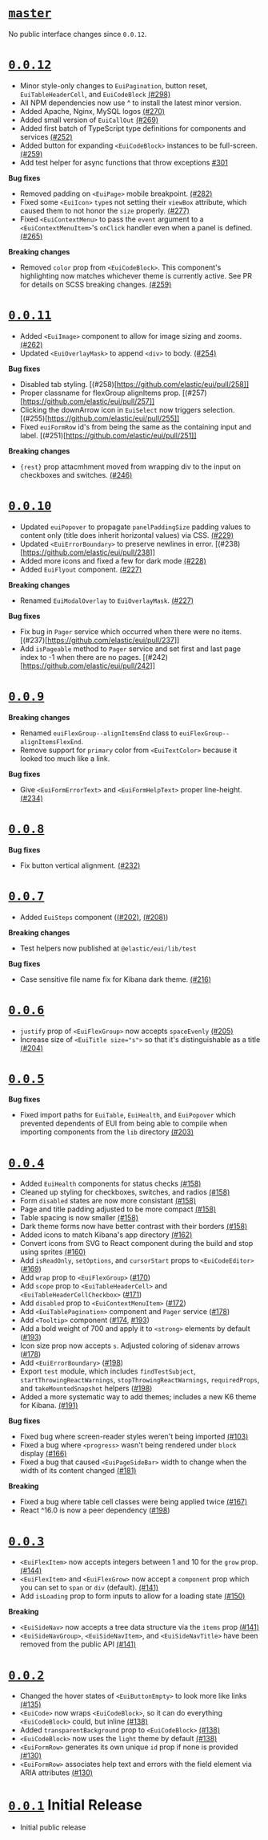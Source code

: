 # [`master`](https://github.com/elastic/eui/tree/master)

No public interface changes since `0.0.12`.

# [`0.0.12`](https://github.com/elastic/eui/tree/v0.0.12)

- Minor style-only changes to `EuiPagination`, button reset, `EuiTableHeaderCell`, and `EuiCodeBlock`  [(#298)](https://github.com/elastic/eui/pull/298)
- All NPM dependencies now use ^ to install the latest minor version.
- Added Apache, Nginx, MySQL logos [(#270)](https://github.com/elastic/eui/pull/270)
- Added small version of `EuiCallOut` [(#269)](https://github.com/elastic/eui/pull/269)
- Added first batch of TypeScript type definitions for components and services [(#252)](https://github.com/elastic/eui/pull/252)
- Added button for expanding `<EuiCodeBlock>` instances to be full-screen. [(#259)](https://github.com/elastic/eui/pull/259)
- Add test helper for async functions that throw exceptions [#301](https://github.com/elastic/eui/pull/301)

**Bug fixes**

- Removed padding on `<EuiPage>` mobile breakpoint. [(#282)](https://github.com/elastic/eui/pull/282)
- Fixed some `<EuiIcon>` `type`s not setting their `viewBox` attribute, which caused them to not honor the `size` properly. [(#277)](https://github.com/elastic/eui/pull/277)
- Fixed `<EuiContextMenu>` to pass the `event` argument to a `<EuiContextMenuItem>`'s `onClick` handler even when a panel is defined. [(#265)](https://github.com/elastic/eui/pull/265)

**Breaking changes**

- Removed `color` prop from `<EuiCodeBlock>`. This component's highlighting now matches whichever theme is currently active. See PR for details on SCSS breaking changes. [(#259)](https://github.com/elastic/eui/pull/259)

# [`0.0.11`](https://github.com/elastic/eui/tree/v0.0.11)

- Added `<EuiImage>` component to allow for image sizing and zooms. [(#262)](https://github.com/elastic/eui/pull/262)
- Updated `<EuiOverlayMask>` to append `<div>` to body. [(#254)](https://github.com/elastic/eui/pull/254)

**Bug fixes**

- Disabled tab styling. [(#258)[https://github.com/elastic/eui/pull/258]]
- Proper classname for flexGroup alignItems prop. [(#257)[https://github.com/elastic/eui/pull/257]]
- Clicking the downArrow icon in `EuiSelect` now triggers selection. [(#255)[https://github.com/elastic/eui/pull/255]]
- Fixed `euiFormRow` id's from being the same as the containing input and label. [(#251)[https://github.com/elastic/eui/pull/251]]

**Breaking changes**

- `{rest}` prop attacmhment moved from wrapping div to the input on checkboxes and switches. [(#246)](https://github.com/elastic/eui/pull/246)

# [`0.0.10`](https://github.com/elastic/eui/tree/v0.0.10)

- Updated `euiPopover` to propagate `panelPaddingSize` padding values to content only (title does inherit horizontal values) via CSS. [(#229)](https://github.com/elastic/eui/pull/229)
- Updated `<EuiErrorBoundary>` to preserve newlines in error. [(#238)[https://github.com/elastic/eui/pull/238]]
- Added more icons and fixed a few for dark mode [(#228)](https://github.com/elastic/eui/pull/228)
- Added `EuiFlyout` component. [(#227)](https://github.com/elastic/eui/pull/227)

**Breaking changes**

- Renamed `EuiModalOverlay` to `EuiOverlayMask`. [(#227)](https://github.com/elastic/eui/pull/227)

**Bug fixes**

- Fix bug in `Pager` service which occurred when there were no items. [(#237)[https://github.com/elastic/eui/pull/237]]
- Add `isPageable` method to `Pager` service and set first and last page index to -1 when there are no pages. [(#242)[https://github.com/elastic/eui/pull/242]]

# [`0.0.9`](https://github.com/elastic/eui/tree/v0.0.9)

**Breaking changes**

- Renamed `euiFlexGroup--alignItemsEnd` class to `euiFlexGroup--alignItemsFlexEnd`.
- Remove support for `primary` color from `<EuiTextColor>` because it looked too much like a link.

**Bug fixes**

- Give `<EuiFormErrorText>` and `<EuiFormHelpText>` proper line-height. [(#234)](https://github.com/elastic/eui/pull/234)

# [`0.0.8`](https://github.com/elastic/eui/tree/v0.0.8)

**Bug fixes**

- Fix button vertical alignment. [(#232)](https://github.com/elastic/eui/pull/232)

# [`0.0.7`](https://github.com/elastic/eui/tree/v0.0.7)

- Added `EuiSteps` component ([(#202)](https://github.com/elastic/eui/pull/202), [(#208)](https://github.com/elastic/eui/pull/208))

**Breaking changes**

- Test helpers now published at `@elastic/eui/lib/test`

**Bug fixes**

- Case sensitive file name fix for Kibana dark theme. [(#216)](https://github.com/elastic/eui/pull/216)

# [`0.0.6`](https://github.com/elastic/eui/tree/v0.0.6)

- `justify` prop of `<EuiFlexGroup>` now accepts `spaceEvenly` [(#205)](https://github.com/elastic/eui/pull/205)
- Increase size of  `<EuiTitle size="s">` so that it's distinguishable as a title [(#204)](https://github.com/elastic/eui/pull/204)

# [`0.0.5`](https://github.com/elastic/eui/tree/v0.0.5)

**Bug fixes**

- Fixed import paths for `EuiTable`, `EuiHealth`, and `EuiPopover` which prevented dependents of EUI from being able to compile when importing components from the `lib` directory  [(#203)](https://github.com/elastic/eui/pull/203)

# [`0.0.4`](https://github.com/elastic/eui/tree/v0.0.4)

- Added `EuiHealth` components for status checks [(#158)](https://github.com/elastic/eui/pull/158)
- Cleaned up styling for checkboxes, switches, and radios [(#158)](https://github.com/elastic/eui/pull/158)
- Form `disabled` states are now more consistant [(#158)](https://github.com/elastic/eui/pull/158)
- Page and title padding adjusted to be more compact [(#158)](https://github.com/elastic/eui/pull/158)
- Table spacing is now smaller [(#158)](https://github.com/elastic/eui/pull/158)
- Dark theme forms now have better contrast with their borders [(#158)](https://github.com/elastic/eui/pull/158)
- Added icons to match Kibana's app directory [(#162)](https://github.com/elastic/eui/pull/162)
- Convert icons from SVG to React component during the build and stop using
  sprites [(#160)](https://github.com/elastic/eui/pull/160)
- Add `isReadOnly`, `setOptions`, and `cursorStart` props to  `<EuiCodeEditor>` ([#169](https://github.com/elastic/eui/pull/169))
- Add `wrap` prop to `<EuiFlexGroup>` ([#170](https://github.com/elastic/eui/pull/170))
- Add `scope` prop to `<EuiTableHeaderCell>` and `<EuiTableHeaderCellCheckbox>` ([#171](https://github.com/elastic/eui/pull/171))
- Add `disabled` prop to `<EuiContextMenuItem>` ([#172](https://github.com/elastic/eui/pull/172))
- Add `<EuiTablePagination>` component and `Pager` service ([#178](https://github.com/elastic/eui/pull/178))
- Add `<Tooltip>` component ([#174](https://github.com/elastic/eui/pull/174), [#193](https://github.com/elastic/eui/pull/193))
- Add a bold weight of 700 and apply it to `<strong>` elements by default ([#193](https://github.com/elastic/eui/pull/193))
- Icon size prop now accepts `s`. Adjusted coloring of sidenav arrows ([#178](https://github.com/elastic/eui/pull/197))
- Add `<EuiErrorBoundary>` ([#198](https://github.com/elastic/eui/pull/198))
- Export `test` module, which includes `findTestSubject`, `startThrowingReactWarnings`, `stopThrowingReactWarnings`, `requiredProps`, and `takeMountedSnapshot` helpers ([#198](https://github.com/elastic/eui/pull/198))
- Added a more systematic way to add themes; includes a new K6 theme for Kibana. [(#191)](https://github.com/elastic/eui/pull/191)

**Bug fixes**

- Fixed bug where screen-reader styles weren't being imported [(#103)](https://github.com/elastic/eui/pull/103)
- Fixed a bug where `<progress>` wasn't being rendered under `block` display [(#166)](https://github.com/elastic/eui/pull/166)
- Fixed a bug that caused `<EuiPageSideBar>` width to change when the width of its content changed [(#181)](https://github.com/elastic/eui/pull/181)

**Breaking**

- Fixed a bug where table cell classes were being applied twice [(#167)](https://github.com/elastic/eui/pull/167)
- React ^16.0 is now a peer dependency ([#198](https://github.com/elastic/eui/pull/198))

# [`0.0.3`](https://github.com/elastic/eui/tree/v0.0.3)

- `<EuiFlexItem>` now accepts integers between 1 and 10 for the `grow` prop. [(#144)](https://github.com/elastic/eui/pull/144)
- `<EuiFlexItem>` and `<EuiFlexGrow>` now accept a `component` prop which you can set to `span` or `div` (default). [(#141)](https://github.com/elastic/eui/pull/141)
- Add `isLoading` prop to form inputs to allow for a loading state [(#150)](https://github.com/elastic/eui/pull/150)

**Breaking**

- `<EuiSideNav>` now accepts a tree data structure via the `items` prop [(#141)](https://github.com/elastic/eui/pull/141)
- `<EuiSideNavGroup>`, `<EuiSideNavItem>`, and `<EuiSideNavTitle>` have been removed from the public API [(#141)](https://github.com/elastic/eui/pull/141)

# [`0.0.2`](https://github.com/elastic/eui/tree/v0.0.2)

- Changed the hover states of `<EuiButtonEmpty>` to look more like links [(#135)](https://github.com/elastic/eui/pull/135)
- `<EuiCode>` now wraps `<EuiCodeBlock>`, so it can do everything `<EuiCodeBlock>` could, but inline [(#138)](https://github.com/elastic/eui/pull/138)
- Added `transparentBackground` prop to `<EuiCodeBlock>` [(#138)](https://github.com/elastic/eui/pull/138)
- `<EuiCodeBlock>` now uses the `light` theme by default [(#138)](https://github.com/elastic/eui/pull/138)
- `<EuiFormRow>` generates its own unique `id` prop if none is provided [(#130)](https://github.com/elastic/eui/pull/130)
- `<EuiFormRow>` associates help text and errors with the field element via ARIA attributes [(#130)](https://github.com/elastic/eui/pull/130)

# [`0.0.1`](https://github.com/elastic/eui/tree/v0.0.1) Initial Release

- Initial public release
